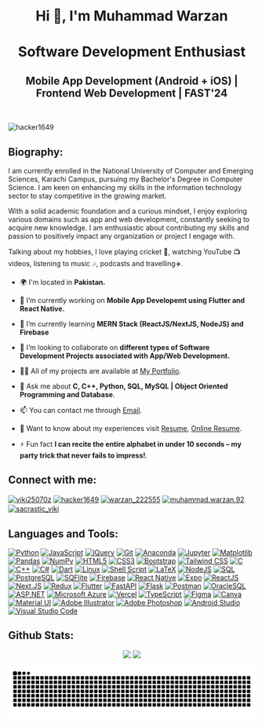 <h1 align="center">Hi 👋, I'm Muhammad Warzan</h1>
<h1 align="center">Software Development Enthusiast</h1>
<h2 align="center">Mobile App Development (Android + iOS) | Frontend Web Development | FAST'24</h2>

<br>

<p align="left"> <img src="https://komarev.com/ghpvc/?username=hacker1649&label=Profile%20views&color=0e75b6&style=flat" alt="hacker1649" /> </p>

<h2 align="left">Biography:</h2>

I am currently enrolled in the National University of Computer and Emerging Sciences, Karachi Campus, pursuing my Bachelor's Degree in Computer Science. I am keen on enhancing my skills in the information technology sector to stay competitive in the growing market.

With a solid academic foundation and a curious mindset, I enjoy exploring various domains such as app and web development, constantly seeking to acquire new knowledge. I am enthusiastic about contributing my skills and passion to positively impact any organization or project I engage with.

Talking about my hobbies, I love playing cricket 🏏, watching YouTube 📺 videos, listening to music 🎶, podcasts and travelling✈️.

- 🌍 I'm located in **Pakistan.**

- 🔭 I’m currently working on **Mobile App Developemt using Flutter and React Native.**

- 🌱 I’m currently learning **MERN Stack (ReactJS/NextJS, NodeJS) and Firebase**

- 👯 I’m looking to collaborate on **different types of Software Development Projects associated with App/Web Development.**

- 👨‍💻 All of my projects are available at [My Portfolio](https://muhammadwarzan.vercel.app/).

- 💬 Ask me about **C, C++, Python, SQL, MySQL | Object Oriented Programming and Database**.

- 📫 You can contact me through [Email](mailto:muhammad1649programmer@gmail.com ).

- 📄 Want to know about my experiences visit [Resume](https://drive.google.com/file/d/15dWYT2inftppgmQdgZecvN0Dv98z5vTI/view), [Online Resume](https://profilopeak.vercel.app/).

- ⚡ Fun fact **I can recite the entire alphabet in under 10 seconds – my party trick that never fails to impress!**.

<h2 align="left">Connect with me:</h2>
<p align="left">
<a href="https://linkedin.com/in/viki25070z" target="blank"><img align="center" src="https://raw.githubusercontent.com/rahuldkjain/github-profile-readme-generator/master/src/images/icons/Social/linked-in-alt.svg" alt="viki25070z" height="30" width="40" /></a>
<a href="https://github.com/hacker1649" target="blank"><img align="center" src="https://raw.githubusercontent.com/rahuldkjain/github-profile-readme-generator/master/src/images/icons/Social/github.svg" alt="hacker1649" height="30" width="40" /></a>
<a href="https://twitter.com/warzan_222555" target="blank"><img align="center" src="https://raw.githubusercontent.com/rahuldkjain/github-profile-readme-generator/master/src/images/icons/Social/twitter.svg" alt="warzan_222555" height="30" width="40" /></a>
<a href="https://fb.com/muhammad.warzan.92" target="blank"><img align="center" src="https://raw.githubusercontent.com/rahuldkjain/github-profile-readme-generator/master/src/images/icons/Social/facebook.svg" alt="muhammad.warzan.92" height="30" width="40" /></a>
<a href="https://instagram.com/sacrastic_viki" target="blank"><img align="center" src="https://raw.githubusercontent.com/rahuldkjain/github-profile-readme-generator/master/src/images/icons/Social/instagram.svg" alt="sacrastic_viki" height="30" width="40" /></a>
</p>

<h2 align="left">Languages and Tools:</h2><p align="left">
<a href="https://www.python.org/"><img alt="Python" src="https://img.shields.io/badge/python%20-%2314354C.svg?&style=for-the-badge&logo=python&logoColor=white"/></a>
<a href="https://www.w3schools.com/js/"><img alt="JavaScript" src="https://img.shields.io/badge/javascript%20-%23323330.svg?&style=for-the-badge&logo=javascript&logoColor=%23F7DF1E"/></a>
<a href="https://jquery.com/"><img alt="jQuery" src="https://img.shields.io/badge/jquery%20-%230769AD.svg?&style=for-the-badge&logo=jquery&logoColor=white"/></a>
<a href="https://www.git-scm.com/"><img alt="Git" src="https://img.shields.io/badge/git%20-%23F05033.svg?&style=for-the-badge&logo=git&logoColor=white"/></a>
<a href="https://www.anaconda.com/"><img alt="Anaconda" src="https://img.shields.io/badge/anaconda%20-%2342B029.svg?&style=for-the-badge&logo=anaconda&logoColor=white"/></a>
<a href="https://jupyter.org/"><img alt="Jupyter" src="https://img.shields.io/badge/Jupyter%20-%23F37626.svg?&style=for-the-badge&logo=Jupyter&logoColor=white" /></a>
<a href="https://matplotlib.org/"><img alt="Matplotlib" src="https://img.shields.io/badge/matplotlib%20-%23007ACC.svg?&style=for-the-badge&logo=matplotlib&logoColor=white" /></a>
<a href="https://pandas.pydata.org/"><img alt="Pandas" src="https://img.shields.io/badge/pandas%20-%23150458.svg?&style=for-the-badge&logo=pandas&logoColor=white" /></a>
<a href="https://numpy.org/"><img alt="NumPy" src="https://img.shields.io/badge/numpy%20-%23013243.svg?&style=for-the-badge&logo=numpy&logoColor=white" /></a>
<a href="https://www.w3schools.com/html/"><img alt="HTML5" src="https://img.shields.io/badge/html5%20-%23E34F26.svg?&style=for-the-badge&logo=html5&logoColor=white"/></a>
<a href="https://www.w3schools.com/css/css_intro.asp"><img alt="CSS3" src="https://img.shields.io/badge/css3%20-%231572B6.svg?&style=for-the-badge&logo=css3&logoColor=white"/></a>
<a href="https://getbootstrap.com/"><img alt="Bootstrap" src="https://img.shields.io/badge/bootstrap%20-%23563D7C.svg?&style=for-the-badge&logo=bootstrap&logoColor=white"/></a>
<a href="https://tailwindcss.com/"><img alt="Tailwind CSS" src="https://img.shields.io/badge/tailwind%20css%20-%2338B2AC.svg?&style=for-the-badge&logo=tailwind-css&logoColor=white"/></a>
<a href="https://www.w3schools.com/c/c_intro.php"><img alt="C" src="https://img.shields.io/badge/c%20-%2300599C.svg?&style=for-the-badge&logo=c&logoColor=white"/></a>
<a href="https://www.w3schools.com/cpp/cpp_intro.asp"><img alt="C++" src="https://img.shields.io/badge/c++%20-%2300599C.svg?&style=for-the-badge&logo=c%2B%2B&ogoColor=white"/></a>
<a href="https://www.w3schools.com/cs/index.php"><img alt="C#" src="https://img.shields.io/badge/c%23%20-%23239120.svg?&style=for-the-badge&logo=c-sharp&logoColor=white"/></a>
<a href="https://dart.dev/"><img alt="Dart" src="https://img.shields.io/badge/dart-%230175C2.svg?&style=for-the-badge&logo=dart&logoColor=white"/></a>
<a href="https://ubuntu.com/"><img alt="Linux" src="https://img.shields.io/badge/Ubuntu-E95420?style=for-the-badge&logo=ubuntu&logoColor=white" /></a>
<a href="https://www.geeksforgeeks.org/introduction-linux-shell-shell-scripting/"><img alt="Shell Script" src="https://img.shields.io/badge/shell_script%20-%23121011.svg?&style=for-the-badge&logo=gnu-bash&logoColor=white"/></a>
<a href="https://www.overleaf.com/"><img alt="LaTeX" src="https://img.shields.io/badge/latex%20-%23008080.svg?&style=for-the-badge&logo=latex&logoColor=white"/></a>
<a href="https://nodejs.org/en"><img alt="NodeJS" src="https://img.shields.io/badge/Nodejs-Nodejs?style=for-the-badge&logo=node.js&color=303030"/></a>
<a href="https://www.w3schools.com/sql/"><img alt="SQL" src="https://img.shields.io/badge/sql%20-%234169E1.svg?&style=for-the-badge&logo=sql&logoColor=white"/></a>
<a href="https://www.postgresql.org/"><img alt="PostgreSQL" src="https://img.shields.io/badge/postgresql%20-%23336791.svg?&style=for-the-badge&logo=postgresql&logoColor=white"/></a>
<a href="https://docs.flutter.dev/cookbook/persistence/sqlite"><img alt="SQFlite" src="https://img.shields.io/badge/sqflite%20-%2300BFFF.svg?&style=for-the-badge&logo=sqlite&logoColor=white"/></a>
<a href="https://firebase.google.com/"><img alt="Firebase" src="https://img.shields.io/badge/firebase%20-%23039BE5.svg?&style=for-the-badge&logo=firebase&logoColor=white"/></a>
<a href="https://reactnative.dev/"><img alt="React Native" src="https://img.shields.io/badge/react%20native%20-%2300D8FF.svg?&style=for-the-badge&logo=react&logoColor=white"/></a>
<a href="https://expo.dev/"><img alt="Expo" src="https://img.shields.io/badge/expo%20-%231DA1F2.svg?&style=for-the-badge&logo=expo&logoColor=white"/></a>
<a href="https://react.dev/"><img alt='ReactJS' src="https://img.shields.io/badge/ReactJS-ReactJS?style=for-the-badge&logo=react&color=303030"/></a>
<a href="https://nextjs.org/"><img alt='Next.JS' src="https://img.shields.io/badge/NextJS-NextJS?style=for-the-badge&logo=next.js&color=000000"/></a>
<a href="https://redux.js.org/"><img alt="Redux" src="https://img.shields.io/badge/Redux-Redux?style=for-the-badge&logo=redux&logoColor=fff&color=764ABC"/></a>
<a href="https://flutter.dev/"><img alt="Flutter" src="https://img.shields.io/badge/Flutter-%2302569B.svg?&style=for-the-badge&logo=flutter&logoColor=white"/></a>
<a href="https://fastapi.tiangolo.com/"><img alt='FastAPI' src="https://img.shields.io/badge/FastAPI-FastAPI?style=for-the-badge&logo=fastapi&color=18191a"/></a>
<a href="https://flask.palletsprojects.com/en/3.0.x/"><img alt="Flask" src="https://img.shields.io/badge/flask%20-%23000.svg?&style=for-the-badge&logo=flask&logoColor=white"/></a>
<a href="https://www.postman.com/"><img alt="Postman" src="https://img.shields.io/badge/postman%20-%23FF6C37.svg?&style=for-the-badge&logo=postman&logoColor=white"/></a>
<a href="https://www.oracle.com/pk/database/sqldeveloper/"><img alt='OracleSQL' src="https://img.shields.io/badge/OracleSQL-OracleSQL?style=for-the-badge&logo=oracle&color=F80000"/></a>
<a href="https://dotnet.microsoft.com/en-us/apps/aspnet"><img alt='ASP.NET' src="https://img.shields.io/badge/ASPNET-ASPNET?style=for-the-badge&logo=.net&color=5C2D91"/></a>
<a href="https://azure.microsoft.com/en-us"><img alt='Microsoft Azure' src="https://img.shields.io/badge/Microsoft%20Azure-Microsoft%20Azure?style=for-the-badge&logo=microsoft%20azure&color=303030"/></a>
<a href="https://vercel.com/"><img alt="Vercel" src="https://img.shields.io/badge/vercel%20-%23000000.svg?&style=for-the-badge&logo=vercel&logoColor=white"/></a>
<a href="https://www.typescriptlang.org/"><img alt="TypeScript" src="https://img.shields.io/badge/TypeScript-TypeScript?style=for-the-badge&logo=typescript&logoColor=fff&color=3178C6"/></a>
<a href="https://www.figma.com/"><img alt="Figma" src="https://img.shields.io/badge/Figma-Figma?style=for-the-badge&logo=figma&logoColor=fff&color=F24E1E"/></a>
<a href="https://www.canva.com/"><img alt="Canva" src="https://img.shields.io/badge/canva%20-%2300C4CC.svg?&style=for-the-badge&logo=canva&logoColor=white"/></a>
<a href="https://mui.com/"><img alt="Material UI" src="https://img.shields.io/badge/material%2dui-0081CB?style=for-the-badge&logo=material%2Dui&logoColor=fff&color=0081CB"/></a>
<a href="https://www.adobe.com/products/illustrator.html"><img alt="Adobe Illustrator" src="https://img.shields.io/badge/Adobe%20Illustrator%20-%23FF9A00.svg?&style=for-the-badge&logo=adobe-illustrator&logoColor=white"/></a>
<a href="https://www.adobe.com/products/photoshop.html"><img alt="Adobe Photoshop" src="https://img.shields.io/badge/Adobe%20Photoshop%20-%230077FF.svg?&style=for-the-badge&logo=adobe%20photoshop&logoColor=white"/></a>
<a href="https://developer.android.com/studio"><img alt="Android Studio" src="https://img.shields.io/badge/Android%20Studio-3DDC84.svg?&style=for-the-badge&logo=android-studio&logoColor=white"/></a>
<a href="https://code.visualstudio.com/"><img alt="Visual Studio Code" src="https://img.shields.io/badge/Visual%20Studio%20Code-%23007ACC.svg?&style=for-the-badge&logo=visual-studio-code&logoColor=white"/></a>
</p>

<h2 align="left">Github Stats:</h2>

<div align="center">

  ![](https://bad-apple-github-readme.vercel.app/api?show_bg=1&username=hacker1649&theme=dracula&hide_border=true&show_icons=true&include_all_commits=true&count_private=false)
  ![](https://github-readme-stats.vercel.app/api/top-langs/?username=hacker1649&langs_count=10&theme=dracula&hide_border=true&include_all_commits=true&count_private=true&layout=compact)

</div>

<div align="center">

  ![Snake animation](https://github.com/s-shemmee/s-shemmee/blob/output/github-contribution-grid-snake-dark.svg)

</div>
